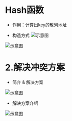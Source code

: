# Hash函数
- 作用：计算出key的散列地址

- 构造方式
![示意图](http://upload-images.jianshu.io/upload_images/944365-995a3761b24b0ff3.png?imageMogr2/auto-orient/strip%7CimageView2/2/w/1240)


![示意图](http://upload-images.jianshu.io/upload_images/944365-0a716571f61c35eb.png?imageMogr2/auto-orient/strip%7CimageView2/2/w/1240)


# 2.解决冲突方案
- 简介 & 解决方案

![示意图](http://upload-images.jianshu.io/upload_images/944365-3ebf4e95e054e42e.png?imageMogr2/auto-orient/strip%7CimageView2/2/w/1240)



- 解决方案介绍

![示意图](http://upload-images.jianshu.io/upload_images/944365-c8f3366e1e573554.png?imageMogr2/auto-orient/strip%7CimageView2/2/w/1240)